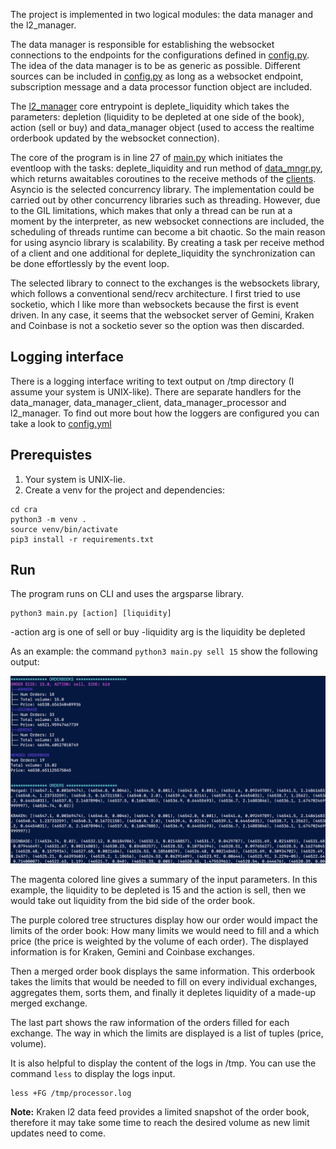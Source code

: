 

The project is implemented in two logical modules: the data manager and the l2_manager.


The data manager is responsible for establishing the websocket connections to the endpoints 
for the configurations defined in [config.py](data_manager%2Fconfig.py). The idea of the data 
manager is to be as generic as possible. Different sources can be included in [config.py](data_manager%2Fconfig.py)
as long as a websocket endpoint, subscription message and a data processor function object are included.

The [l2_manager](l2_manager.py) core entrypoint is deplete_liquidity which takes the parameters: depletion (liquidity to be depleted at one side of the book),
 action (sell or buy) and data_manager object (used to access the realtime orderbook updated by the websocket connection).

The core of the program is in line 27 of [main.py](main.py) which initiates the eventloop with the tasks:
deplete_liquidity and run method of [data_mngr.py](data_manager%2Fdata_mngr.py), which returns awaitables coroutines 
to the receive methods of the [clients](data_manager%2Fclient.py). Asyncio is the selected concurrency library. 
The implementation could be carried out by other concurrency libraries such as threading. However, due to the GIL
limitations, which makes that only a thread can be run at a moment by the interpreter, as new websocket connections are
included, the scheduling of threads runtime can become a bit chaotic. So the main reason for using asyncio library is 
scalability. By creating a task per receive method of a client and one additional for deplete_liquidity the synchronization
can be done effortlessly by the event loop. 

The selected library to connect to the exchanges is the websockets library, which follows a conventional send/recv architecture.
I first tried to use socketio, which I like more than websockets because the first is event driven. In any case, it seems
that the websocket server of Gemini, Kraken and Coinbase is not a socketio sever so the option was then discarded. 


## Logging interface

There is a logging interface writing to text output on /tmp directory (I assume your system is UNIX-like). There are 
separate handlers for the data_manager, data_manager_client, data_manager_processor and l2_manager. 
To find out more bout how the loggers are configured you can take a look to [config.yml](logs%2Fconfig.yml)



## Prerequistes 
1. Your system is UNIX-lie.
2. Create a venv for the project and dependencies:

```shell
cd cra
python3 -m venv .
source venv/bin/activate
pip3 install -r requirements.txt
```

## Run 
The program runs on CLI and uses the argsparse library. 
```shell
python3 main.py [action] [liquidity] 
```
-action arg is one of sell or buy
-liquidity arg is the liquidity be depleted

As an example: the command ```python3 main.py sell 15``` show the following output:

![cra_cli.png](images%2Fcra_cli.png)

The magenta colored line gives a summary of the input parameters. In this example, the liquidity to be depleted is 15 and 
the action is sell, then we would take out liquidity from the bid side of the order book. 

The purple colored tree structures display how our order would impact the  limits of the order book: How many
limits we would need to fill and a which price (the price is weighted by the volume of each order). 
The displayed information is for Kraken, Gemini and Coinbase exchanges. 

Then a merged order book displays the same information. This orderbook takes the limits that would be needed to fill
on every individual exchanges, aggregates them, sorts them, and finally it depletes liquidity of a made-up merged exchange.

The last part shows the raw information of the orders filled for each exchange. The way in which the limits are displayed
is a list of tuples (price, volume).

It is also helpful to display the content of the logs in /tmp. You can use the command ```less``` to display the logs input.
```shell
less +FG /tmp/processor.log
```

**Note:** Kraken l2 data feed provides a limited snapshot of the order book, therefore it may take some time to reach the desired
volume as new limit updates need to come.